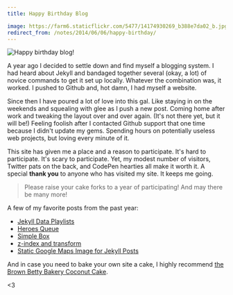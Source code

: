 ```yaml
---
title: Happy Birthday Blog

image: https://farm6.staticflickr.com/5477/14174930269_b388e7da02_b.jpg
redirect_from: /notes/2014/06/06/happy-birthday/
---
```


<div class="photos">
<img src="https://farm6.staticflickr.com/5477/14174930269_b388e7da02_b.jpg" alt="Happy birthday blog!">
</div>

A year ago I decided to settle down and find myself a blogging system. I had heard about Jekyll and bandaged together several (okay, a lot) of novice commands to get it set up locally. Whatever the combination was, it worked. I pushed to Github and, hot damn, I had myself a website.

Since then I have poured a lot of love into this gal. Like staying in on the weekends and squealing with glee as I push a new post. Coming home after work and tweaking the layout over and over again. (It's not there yet, but it will be!) Feeling foolish after I contacted Github support that one time because I didn't update my gems. Spending hours on potentially useless web projects, but loving every minute of it.

This site has given me a place and a reason to participate. It's hard to participate. It's scary to participate. Yet, my modest number of visitors, Twitter pats on the back, and CodePen hearties all make it worth it. A special **thank you** to anyone who has visited my site. It keeps me going.

> Please raise your cake forks to a year of participating! And may there be many more!

A few of my favorite posts from the past year:

- [Jekyll Data Playlists]({{site.url}}/code/2014/03/23/jekyll-data-playlists/)
- [Heroes Queue](/code/2013/12/06/heroes-queue/)
- [Simple Box](/code/2013/12/04/simple-box/)
- [z-index and transform](/code/2014/01/01/z-index-and-transform/)
- [Static Google Maps Image for Jekyll Posts](/code/2013/09/06/google-maps-images-api-for-jekyll/)

And in case you need to bake your own site a cake, I highly recommend [the Brown Betty Bakery Coconut Cake](http://leitesculinaria.com/83362/recipes-brown-betty-bakery-coconut-cake.html).

<3
